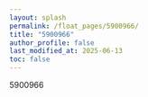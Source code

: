 ```yaml
---
layout: splash
permalink: /float_pages/5900966/
title: "5900966"
author_profile: false
last_modified_at: 2025-06-13
toc: false
---
```

 
5900966
